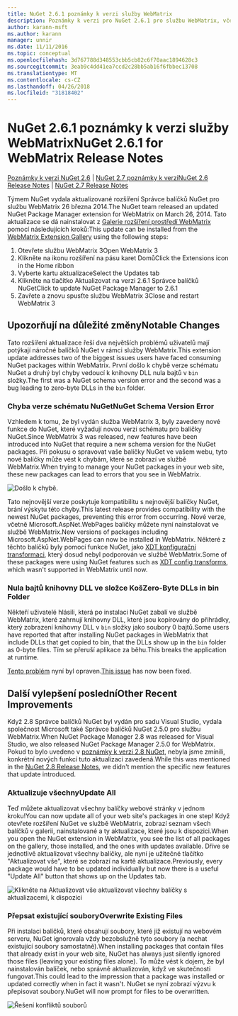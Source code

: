 ```yaml
---
title: NuGet 2.6.1 poznámky k verzi služby WebMatrix
description: Poznámky k verzi pro NuGet 2.6.1 pro službu WebMatrix, včetně známé problémy, opravy chyb, přidaných funkcí a chcete.
author: karann-msft
ms.author: karann
manager: unnir
ms.date: 11/11/2016
ms.topic: conceptual
ms.openlocfilehash: 3d767788d348553cbb5cb82c6f70aac1894628c3
ms.sourcegitcommit: 3eab9c4dd41ea7ccd2c28bb5ab16f6fbbec13708
ms.translationtype: MT
ms.contentlocale: cs-CZ
ms.lasthandoff: 04/26/2018
ms.locfileid: "31818402"
---
```

# <a name="nuget-261-for-webmatrix-release-notes"></a><span data-ttu-id="0b849-103">NuGet 2.6.1 poznámky k verzi služby WebMatrix</span><span class="sxs-lookup"><span data-stu-id="0b849-103">NuGet 2.6.1 for WebMatrix Release Notes</span></span>

<span data-ttu-id="0b849-104">[Poznámky k verzi NuGet 2.6](../release-notes/nuget-2.6.md) | [NuGet 2.7 poznámky k verzi](../release-notes/nuget-2.7.md)</span><span class="sxs-lookup"><span data-stu-id="0b849-104">[NuGet 2.6 Release Notes](../release-notes/nuget-2.6.md) | [NuGet 2.7 Release Notes](../release-notes/nuget-2.7.md)</span></span>

<span data-ttu-id="0b849-105">Týmem NuGet vydala aktualizované rozšíření Správce balíčků NuGet pro službu WebMatrix 26 března 2014.</span><span class="sxs-lookup"><span data-stu-id="0b849-105">The NuGet team released an updated NuGet Package Manager extension for WebMatrix on March 26, 2014.</span></span>  <span data-ttu-id="0b849-106">Tato aktualizace se dá nainstalovat z [Galerie rozšíření prostředí WebMatrix](https://blogs.iis.net/webmatrix/retiring-the-webmatrix-extensions-gallery) pomocí následujících kroků:</span><span class="sxs-lookup"><span data-stu-id="0b849-106">This update can be installed from the [WebMatrix Extension Gallery](https://blogs.iis.net/webmatrix/retiring-the-webmatrix-extensions-gallery) using the following steps:</span></span>

1. <span data-ttu-id="0b849-107">Otevřete službu WebMatrix 3</span><span class="sxs-lookup"><span data-stu-id="0b849-107">Open WebMatrix 3</span></span>
1. <span data-ttu-id="0b849-108">Klikněte na ikonu rozšíření na pásu karet Domů</span><span class="sxs-lookup"><span data-stu-id="0b849-108">Click the Extensions icon in the Home ribbon</span></span>
1. <span data-ttu-id="0b849-109">Vyberte kartu aktualizace</span><span class="sxs-lookup"><span data-stu-id="0b849-109">Select the Updates tab</span></span>
1. <span data-ttu-id="0b849-110">Klikněte na tlačítko Aktualizovat na verzi 2.6.1 Správce balíčků NuGet</span><span class="sxs-lookup"><span data-stu-id="0b849-110">Click to update NuGet Package Manager to 2.6.1</span></span>
1. <span data-ttu-id="0b849-111">Zavřete a znovu spusťte službu WebMatrix 3</span><span class="sxs-lookup"><span data-stu-id="0b849-111">Close and restart WebMatrix 3</span></span>

## <a name="notable-changes"></a><span data-ttu-id="0b849-112">Upozorňují na důležité změny</span><span class="sxs-lookup"><span data-stu-id="0b849-112">Notable Changes</span></span>

<span data-ttu-id="0b849-113">Tato rozšíření aktualizace řeší dva největších problémů uživatelů mají potýkají náročné balíčků NuGet v rámci služby WebMatrix.</span><span class="sxs-lookup"><span data-stu-id="0b849-113">This extension update addresses two of the biggest issues users have faced consuming NuGet packages within WebMatrix.</span></span>  <span data-ttu-id="0b849-114">První došlo k chybě verze schématu NuGet a druhý byl chyby vedoucí k knihovny DLL nula bajtů v `bin` složky.</span><span class="sxs-lookup"><span data-stu-id="0b849-114">The first was a NuGet schema version error and the second was a bug leading to zero-byte DLLs in the `bin` folder.</span></span>

### <a name="nuget-schema-version-error"></a><span data-ttu-id="0b849-115">Chyba verze schématu NuGet</span><span class="sxs-lookup"><span data-stu-id="0b849-115">NuGet Schema Version Error</span></span>

<span data-ttu-id="0b849-116">Vzhledem k tomu, že byl vydán služba WebMatrix 3, byly zavedeny nové funkce do NuGet, které vyžadují novou verzi schématu pro balíčky NuGet.</span><span class="sxs-lookup"><span data-stu-id="0b849-116">Since WebMatrix 3 was released, new features have been introduced into NuGet that require a new schema version for the NuGet packages.</span></span>  <span data-ttu-id="0b849-117">Při pokusu o spravovat vaše balíčky NuGet ve vašem webu, tyto nové balíčky může vést k chybám, které se zobrazí ve službě WebMatrix.</span><span class="sxs-lookup"><span data-stu-id="0b849-117">When trying to manage your NuGet packages in your web site, these new packages can lead to errors that you see in WebMatrix.</span></span>

![Došlo k chybě.](./media/NuGet-2.8/webmatrix-schema-version.png)

<span data-ttu-id="0b849-121">Tato nejnovější verze poskytuje kompatibilitu s nejnovější balíčky NuGet, brání výskytu této chyby.</span><span class="sxs-lookup"><span data-stu-id="0b849-121">This latest release provides compatibility with the newest NuGet packages, preventing this error from occurring.</span></span> <span data-ttu-id="0b849-122">Nové verze, včetně Microsoft.AspNet.WebPages balíčky můžete nyní nainstalovat ve službě WebMatrix.</span><span class="sxs-lookup"><span data-stu-id="0b849-122">New versions of packages including Microsoft.AspNet.WebPages can now be installed in WebMatrix.</span></span>  <span data-ttu-id="0b849-123">Některé z těchto balíčků byly pomocí funkce NuGet, jako [XDT konfigurační transformaci](../release-notes/nuget-2.6.md#xdt), který dosud nebyl podporován ve službě WebMatrix.</span><span class="sxs-lookup"><span data-stu-id="0b849-123">Some of these packages were using NuGet features such as [XDT config transforms](../release-notes/nuget-2.6.md#xdt), which wasn't supported in WebMatrix until now.</span></span>

### <a name="zero-byte-dlls-in-bin-folder"></a><span data-ttu-id="0b849-124">Nula bajtů knihovny DLL ve složce Koš</span><span class="sxs-lookup"><span data-stu-id="0b849-124">Zero-Byte DLLs in bin Folder</span></span>

<span data-ttu-id="0b849-125">Někteří uživatelé hlásili, která po instalaci NuGet zabalí ve službě WebMatrix, které zahrnují knihovny DLL, které jsou kopírovány do přihrádky, který zobrazení knihovny DLL v `bin` složky jako soubory 0 bajtů.</span><span class="sxs-lookup"><span data-stu-id="0b849-125">Some users have reported that after installing NuGet packages in WebMatrix that include DLLs that get copied to bin, that the DLLs show up in the `bin` folder as 0-byte files.</span></span>  <span data-ttu-id="0b849-126">Tím se přeruší aplikace za běhu.</span><span class="sxs-lookup"><span data-stu-id="0b849-126">This breaks the application at runtime.</span></span>

<span data-ttu-id="0b849-127">[Tento problém](https://nuget.codeplex.com/workitem/4060) nyní byl opraven.</span><span class="sxs-lookup"><span data-stu-id="0b849-127">[This issue](https://nuget.codeplex.com/workitem/4060) has now been fixed.</span></span>

## <a name="other-recent-improvements"></a><span data-ttu-id="0b849-128">Další vylepšení poslední</span><span class="sxs-lookup"><span data-stu-id="0b849-128">Other Recent Improvements</span></span>

<span data-ttu-id="0b849-129">Když 2.8 Správce balíčků NuGet byl vydán pro sadu Visual Studio, vydala společnost Microsoft také Správce balíčků NuGet 2.5.0 pro službu WebMatrix.</span><span class="sxs-lookup"><span data-stu-id="0b849-129">When NuGet Package Manager 2.8 was released for Visual Studio, we also released NuGet Package Manager 2.5.0 for WebMatrix.</span></span>  <span data-ttu-id="0b849-130">Pokud to bylo uvedeno v [poznámky k verzi 2.8 NuGet](../release-notes/nuget-2.8.md#webmatrix-nuget-client-updates), nebyla jsme zmínili, konkrétní nových funkcí tuto aktualizaci zavedená.</span><span class="sxs-lookup"><span data-stu-id="0b849-130">While this was mentioned in the [NuGet 2.8 Release Notes](../release-notes/nuget-2.8.md#webmatrix-nuget-client-updates), we didn't mention the specific new features that update introduced.</span></span>

### <a name="update-all"></a><span data-ttu-id="0b849-131">Aktualizuje všechny</span><span class="sxs-lookup"><span data-stu-id="0b849-131">Update All</span></span>

<span data-ttu-id="0b849-132">Teď můžete aktualizovat všechny balíčky webové stránky v jednom kroku!</span><span class="sxs-lookup"><span data-stu-id="0b849-132">You can now update all of your web site's packages in one step!</span></span>  <span data-ttu-id="0b849-133">Když otevřete rozšíření NuGet ve službě WebMatrix, zobrazí seznam všech balíčků v galerii, nainstalované a ty aktualizace, které jsou k dispozici.</span><span class="sxs-lookup"><span data-stu-id="0b849-133">When you open the NuGet extension in WebMatrix, you see the list of all packages on the gallery, those installed, and the ones with updates available.</span></span>  <span data-ttu-id="0b849-134">Dříve se jednotlivě aktualizovat všechny balíčky, ale nyní je užitečné tlačítko "Aktualizovat vše", které se zobrazí na kartě aktualizace.</span><span class="sxs-lookup"><span data-stu-id="0b849-134">Previously, every package would have to be updated individually but now there is a useful "Update All" button that shows up on the Updates tab.</span></span>

![Klikněte na Aktualizovat vše aktualizovat všechny balíčky s aktualizacemi, k dispozici](./media/NuGet-2.8/webmatrix-update-all.png)

### <a name="overwrite-existing-files"></a><span data-ttu-id="0b849-136">Přepsat existující soubory</span><span class="sxs-lookup"><span data-stu-id="0b849-136">Overwrite Existing Files</span></span>

<span data-ttu-id="0b849-137">Při instalaci balíčků, které obsahují soubory, které již existují na webovém serveru, NuGet ignorovala vždy bezobslužně tyto soubory (a nechat existující soubory samostatně).</span><span class="sxs-lookup"><span data-stu-id="0b849-137">When installing packages that contain files that already exist in your web site, NuGet has always just silently ignored those files (leaving your existing files alone).</span></span>  <span data-ttu-id="0b849-138">To může vést k dojem, že byl nainstalován balíček, nebo správně aktualizován, když ve skutečnosti fungovat.</span><span class="sxs-lookup"><span data-stu-id="0b849-138">This could lead to the impression that a package was installed or updated correctly when in fact it wasn't.</span></span>  <span data-ttu-id="0b849-139">NuGet se nyní zobrazí výzvu k přepisovat soubory.</span><span class="sxs-lookup"><span data-stu-id="0b849-139">NuGet will now prompt for files to be overwritten.</span></span>

![Řešení konfliktů souborů](./media/NuGet-2.8/webmatrix-overwrite-file.png)
